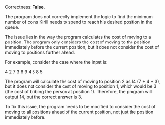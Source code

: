 Correctness: **False**.

The program does not correctly implement the logic to find the minimum number of coins Kirill needs to spend to reach his desired position in the queue. 

The issue lies in the way the program calculates the cost of moving to a position. The program only considers the cost of moving to the position immediately before the current position, but it does not consider the cost of moving to positions further ahead.

For example, consider the case where the input is:

4 2
7 3 6 9
4 3 8 5

The program will calculate the cost of moving to position 2 as 14 (7 + 4 + 3), but it does not consider the cost of moving to position 1, which would be 3 (the cost of bribing the person at position 1). Therefore, the program will output 14, but the correct answer is 3.

To fix this issue, the program needs to be modified to consider the cost of moving to all positions ahead of the current position, not just the position immediately before.